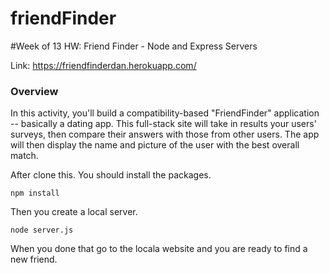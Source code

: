 # friendFinder

#Week of 13 HW: Friend Finder - Node and Express Servers

Link: https://friendfinderdan.herokuapp.com/

### Overview

In this activity, you'll build a compatibility-based "FriendFinder" application -- basically a dating app. This full-stack site will take in results your users' surveys, then compare their answers with those from other users. The app will then display the name and picture of the user with the best overall match.

After clone this. You should install the packages.

```
npm install
```

Then you create a local server.

```
node server.js
```

When you done that go to the locala website and you are ready to find a new friend.
